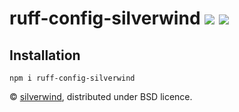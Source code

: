 # ruff-config-silverwind [![](https://img.shields.io/npm/v/ruff-config-silverwind.svg)](https://www.npmjs.org/package/ruff-config-silverwind) [![](https://img.shields.io/badge/licence-bsd-blue.svg)](https://raw.githubusercontent.com/silverwind/ruff-config-silverwind/master/LICENSE)

## Installation

```
npm i ruff-config-silverwind
```

© [silverwind](https://github.com/silverwind), distributed under BSD licence.
